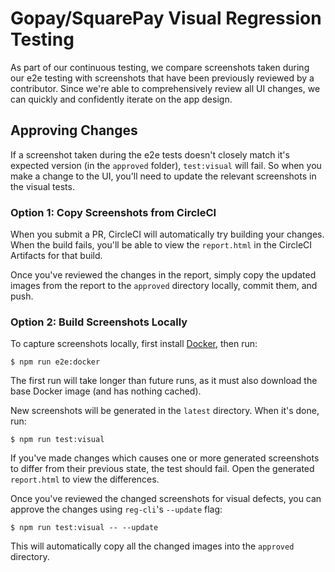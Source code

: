 # Gopay/SquarePay Visual Regression Testing

As part of our continuous testing, we compare screenshots taken during our e2e testing with screenshots that have been previously reviewed by a contributor. Since we're able to comprehensively review all UI changes, we can quickly and confidently iterate on the app design.

## Approving Changes

If a screenshot taken during the e2e tests doesn't closely match it's expected version (in the `approved` folder), `test:visual` will fail. So when you make a change to the UI, you'll need to update the relevant screenshots in the visual tests.

### Option 1: Copy Screenshots from CircleCI

When you submit a PR, CircleCI will automatically try building your changes. When the build fails, you'll be able to view the `report.html` in the CircleCI Artifacts for that build.

Once you've reviewed the changes in the report, simply copy the updated images from the report to the `approved` directory locally, commit them, and push.

### Option 2: Build Screenshots Locally

To capture screenshots locally, first install [Docker](https://www.docker.com/), then run:

```
$ npm run e2e:docker
```

The first run will take longer than future runs, as it must also download the base Docker image (and has nothing cached).

New screenshots will be generated in the `latest` directory. When it's done, run:

```
$ npm run test:visual
```

If you've made changes which causes one or more generated screenshots to differ from their previous state, the test should fail. Open the generated `report.html` to view the differences.

Once you've reviewed the changed screenshots for visual defects, you can approve the changes using `reg-cli`'s `--update` flag:

```
$ npm run test:visual -- --update
```

This will automatically copy all the changed images into the `approved` directory.
